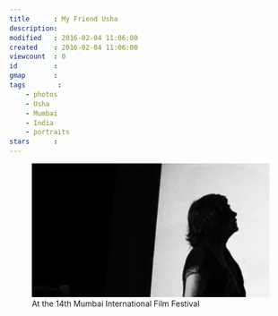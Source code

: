 ```yaml
---
title      : My Friend Usha
description:
modified   : 2016-02-04 11:06:00
created    : 2016-02-04 11:06:00
viewcount  : 0
id         :
gmap       :
tags        :
    - photos
    - Usha
    - Mumbai
    - India
    - portraits
stars      :
---
```


<figure>
    <img src="img/IMG_4446.jpg">
    <figcaption>At the 14th Mumbai International Film Festival</figcaption>
</figure>
